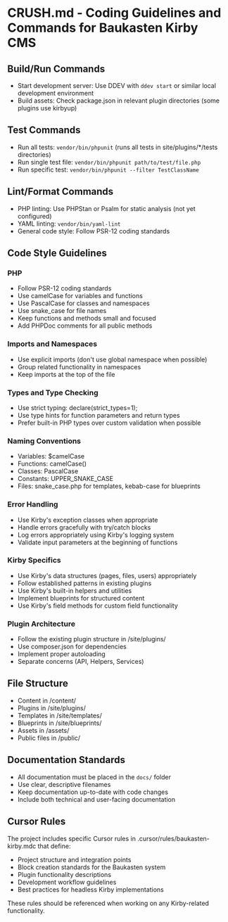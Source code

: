 # CRUSH.md - Coding Guidelines and Commands for Baukasten Kirby CMS

## Build/Run Commands
- Start development server: Use DDEV with `ddev start` or similar local development environment
- Build assets: Check package.json in relevant plugin directories (some plugins use kirbyup)

## Test Commands
- Run all tests: `vendor/bin/phpunit` (runs all tests in site/plugins/*/tests directories)
- Run single test file: `vendor/bin/phpunit path/to/test/file.php`
- Run specific test: `vendor/bin/phpunit --filter TestClassName`

## Lint/Format Commands
- PHP linting: Use PHPStan or Psalm for static analysis (not yet configured)
- YAML linting: `vendor/bin/yaml-lint`
- General code style: Follow PSR-12 coding standards

## Code Style Guidelines

### PHP
- Follow PSR-12 coding standards
- Use camelCase for variables and functions
- Use PascalCase for classes and namespaces
- Use snake_case for file names
- Keep functions and methods small and focused
- Add PHPDoc comments for all public methods

### Imports and Namespaces
- Use explicit imports (don't use global namespace when possible)
- Group related functionality in namespaces
- Keep imports at the top of the file

### Types and Type Checking
- Use strict typing: declare(strict_types=1);
- Use type hints for function parameters and return types
- Prefer built-in PHP types over custom validation when possible

### Naming Conventions
- Variables: $camelCase
- Functions: camelCase()
- Classes: PascalCase
- Constants: UPPER_SNAKE_CASE
- Files: snake_case.php for templates, kebab-case for blueprints

### Error Handling
- Use Kirby's exception classes when appropriate
- Handle errors gracefully with try/catch blocks
- Log errors appropriately using Kirby's logging system
- Validate input parameters at the beginning of functions

### Kirby Specifics
- Use Kirby's data structures (pages, files, users) appropriately
- Follow established patterns in existing plugins
- Use Kirby's built-in helpers and utilities
- Implement blueprints for structured content
- Use Kirby's field methods for custom field functionality

### Plugin Architecture
- Follow the existing plugin structure in /site/plugins/
- Use composer.json for dependencies
- Implement proper autoloading
- Separate concerns (API, Helpers, Services)

## File Structure
- Content in /content/
- Plugins in /site/plugins/
- Templates in /site/templates/
- Blueprints in /site/blueprints/
- Assets in /assets/
- Public files in /public/

## Documentation Standards
- All documentation must be placed in the `docs/` folder
- Use clear, descriptive filenames
- Keep documentation up-to-date with code changes
- Include both technical and user-facing documentation

## Cursor Rules
The project includes specific Cursor rules in .cursor/rules/baukasten-kirby.mdc that define:
- Project structure and integration points
- Block creation standards for the Baukasten system
- Plugin functionality descriptions
- Development workflow guidelines
- Best practices for headless Kirby implementations

These rules should be referenced when working on any Kirby-related functionality.